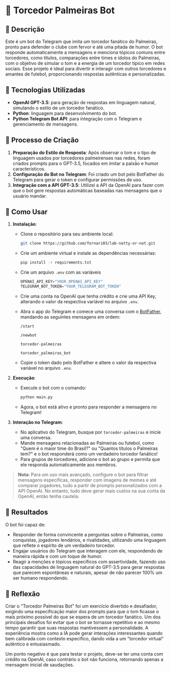 # 🐷 Torcedor Palmeiras Bot

## 📒 Descrição
Este é um bot do Telegram que imita um torcedor fanático do Palmeiras, pronto para defender o clube com fervor e até uma pitada de humor. O bot responde automaticamente a mensagens e menciona tópicos comuns entre torcedores, como títulos, comparações entre times e ídolos do Palmeiras, com o objetivo de simular o tom e a energia de um torcedor típico em redes sociais. Esse projeto é ideal para divertir e interagir com outros torcedores e amantes de futebol, proporcionando respostas autênticas e personalizadas.

## 🤖 Tecnologias Utilizadas
- **OpenAI GPT-3.5**: para geração de respostas em linguagem natural, simulando o estilo de um torcedor fanático.
- **Python**: linguagem para desenvolvimento do bot.
- **Python Telegram Bot API**: para integração com o Telegram e gerenciamento de mensagens.

## 🧐 Processo de Criação
1. **Preparação do Estilo de Resposta**: Após observar o tom e o tipo de linguagem usados por torcedores palmeirenses nas redes, foram criados prompts para o GPT-3.5, focados em imitar a paixão e humor característicos.
2. **Configuração do Bot no Telegram**: Foi criado um bot pelo BotFather do Telegram para gerar o token e configurar permissões de uso.
3. **Integração com a API GPT-3.5**: Utilizei a API da OpenAI para fazer com que o bot gere respostas automáticas baseadas nas mensagens que o usuário mandar.

## 📝 Como Usar

1. **Instalação**:
   - Clone o repositório para seu ambiente local:
     ```bash
     git clone https://github.com/fornari03/lab-natty-or-not.git
     ```
   - Crie um ambiente virtual e instale as dependências necessárias:
     ```bash
     pip install -r requirements.txt
     ```
   - Crie um arquivo `.env` com as variáveis 
     ```py
     OPENAI_API_KEY="YOUR_OPENAI_API_KEY"
     TELEGRAM_BOT_TOKEN="YOUR_TELEGRAM_BOT_TOKEN"
     ```
    - Crie uma conta na OpenAI que tenha crédito e crie uma API Key, alterando o valor da respectiva variável no arquivo `.env`.

    - Abra o app do Telegram e comece uma conversa com o [BotFather](https://core.telegram.org/bots#botfather), mandando as seguintes mensagens em ordem:
        ```
        /start

        /newbot

        torcedor-palmeiras

        torcedor_palmeiras_bot
        ```
    - Copie o token dado pelo BotFather e altere o valor da respectiva variável no arquivo `.env`.

2. **Execução**:
   - Execute o bot com o comando:
     ```bash
     python main.py
     ```
   - Agora, o bot está ativo e pronto para responder a mensagens no Telegram!

3. **Interação no Telegram**:
   - No aplicativo do Telegram, busque por `torcedor-palmeiras` e inicie uma conversa.
   - Mande mensagens relacionadas ao Palmeiras ou futebol, como "Quem é o maior time do Brasil?" ou "Quantos títulos o Palmeiras tem?" e o bot responderá como um verdadeiro torcedor fanático!
   - Para grupos de torcedores, adicione o bot ao grupo e permita que ele responda automaticamente aos membros.

> **Nota**: Para um uso mais avançado, configure o bot para filtrar mensagens específicas, responder com imagens de memes e até comparar jogadores, tudo a partir de prompts personalizados com a API OpenAI. No entanto, tudo deve gerar mais custos na sua conta da OpenAI, então tenha cautela.



## 🚀 Resultados
O bot foi capaz de:
- Responder de forma convincente a perguntas sobre o Palmeiras, como conquistas, jogadores lendários, e rivalidades, utilizando uma linguagem que reflete o espírito de um verdadeiro torcedor.
- Engajar usuários do Telegram que interagem com ele, respondendo de maneira rápida e com um toque de humor.
- Reagir a menções e tópicos específicos com assertividade, fazendo uso das capacidades de linguagem natural do GPT-3.5 para gerar respostas que parecem espontâneas e naturais, apesar de não parecer 100% um ser humano respondendo.

## 💭 Reflexão
Criar o "Torcedor Palmeiras Bot" foi um exercício divertido e desafiador, exigindo uma especificação maior dos prompts para que o tom ficasse o mais próximo possível do que se espera de um torcedor fanático. Um dos principais desafios foi evitar que o bot se tornasse repetitivo e ao mesmo tempo garantir que suas respostas mantivessem a personalidade. A experiência mostra como a IA pode gerar interações interessantes quando bem calibrada com contexto específico, dando vida a um "torcedor virtual" autêntico e entusiasmado.

Um ponto negativo é que para testar o projeto, deve-se ter uma conta com crédito na OpenAI, caso contrário o bot não funciona, retornando apenas a mensagem inicial de saudações.